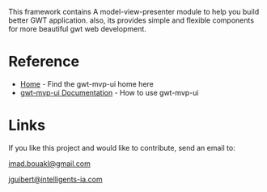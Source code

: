 

This framework contains A model-view-presenter  module to help you build better GWT application. also, its provides simple and flexible components for more beautiful gwt web development.



# Reference
   * [Home](https://github.com/ibouakl/gwt) - Find the gwt-mvp-ui home here
   * [gwt-mvp-ui Documentation](https://github.com/ibouakl/gwt/wiki) - How to use gwt-mvp-ui


# Links




If you like this project and would like to contribute, send an email to:

   imad.bouakl@gmail.com

   jguibert@intelligents-ia.com
